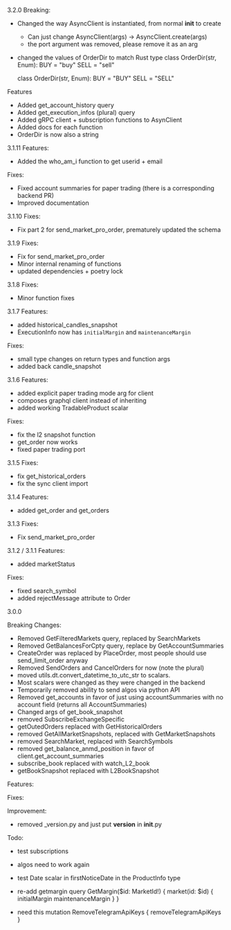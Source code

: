 3.2.0
Breaking:
  - Changed the way AsyncClient is instantiated, from normal __init__ to create
    - Can just change AsyncClient(args) -> AsyncClient.create(args)
    - the port argument was removed, please remove it as an arg
  - changed the values of OrderDir to match Rust type
    class OrderDir(str, Enum):
      BUY = "buy"
      SELL = "sell"

    class OrderDir(str, Enum):
      BUY = "BUY"
      SELL = "SELL"


Features
  - Added get_account_history query
  - Added get_execution_infos (plural) query
  - Added gRPC client + subscription functions to AsynClient
  - Added docs for each function
  - OrderDir is now also a string

3.1.11
Features:
  - Added the who_am_i function to get userid + email

Fixes:
  - Fixed account summaries for paper trading (there is a corresponding backend PR)
  - Improved documentation


3.1.10
Fixes:
  - Fix part 2 for send_market_pro_order, prematurely updated the schema

3.1.9
Fixes:
  - Fix for send_market_pro_order
  - Minor internal renaming of functions
  - updated dependencies + poetry lock

3.1.8
Fixes:
  - Minor function fixes

3.1.7
Features:
  - added historical_candles_snapshot
  - ExecutionInfo now has `initialMargin` and `maintenanceMargin`

Fixes:
  - small type changes on return types and function args
  - added back candle_snapshot

3.1.6
Features:
  - added explicit paper trading mode arg for client
  - composes graphql client instead of inheriting
  - added working TradableProduct scalar

Fixes:
  - fix the l2 snapshot function
  - get_order now works
  - fixed paper trading port

3.1.5
Fixes:
  - fix get_historical_orders
  - fix the sync client import

3.1.4
Features:
  - added get_order and get_orders


3.1.3
Fixes:
  - Fix send_market_pro_order

3.1.2 / 3.1.1
Features:
  - added marketStatus


Fixes:
  - fixed search_symbol
  - added rejectMessage attribute to Order



3.0.0

Breaking Changes:
- Removed GetFilteredMarkets query, replaced by SearchMarkets
- Removed GetBalancesForCpty query, replace by GetAccountSummaries
- CreateOrder was replaced by PlaceOrder, most people should use send_limit_order anyway
- Removed SendOrders and CancelOrders for now (note the plural)
- moved utils.dt.convert_datetime_to_utc_str to scalars.
- Most scalars were changed as they were changed in the backend
- Temporarily removed ability to send algos via python API
- Removed get_accounts in favor of just using accountSummaries with no account field (returns all AccountSummaries)
- Changed args of get_book_snapshot
- removed SubscribeExchangeSpecific
- getOutedOrders replaced with GetHistoricalOrders
- removed GetAllMarketSnapshots, replaced with GetMarketSnapshots
- removed SearchMarket, replaced with SearchSymbols
- removed get_balance_anmd_position in favor of client.get_account_summaries
- subscribe_book replaced with watch_L2_book
- getBookSnapshot replaced with L2BookSnapshot

Features:

Fixes:

Improvement:
- removed _version.py and just put __version__ in __init__.py


Todo:
- test subscriptions
- algos need to work again

- test Date scalar in firstNoticeDate in the ProductInfo type

- re-add getmargin
query GetMargin($id: MarketId!) {
  market(id: $id) {
    initialMargin
    maintenanceMargin
  }
}
- need this
mutation RemoveTelegramApiKeys {
  removeTelegramApiKeys
}

